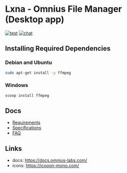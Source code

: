# Lxna - Omnius File Manager (Desktop app)

[![test](https://github.com/omnius-labs/lxna-cs/actions/workflows/test.yml/badge.svg?branch=main)](https://github.com/omnius-labs/lxna-cs/actions/workflows/test.yml)
[![chat](https://badges.gitter.im/omnius-labs.svg)](https://gitter.im/omnius-labs/community)

## Installing Required Dependencies

### Debian and Ubuntu

```sh
sudo apt-get install -y ffmpeg
```

### Windows

```sh
scoop install ffmpeg
```

## Docs

- [Requirements](./docs/requirements/index.adoc)
- [Specifications](./docs/specifications/index.adoc)
- [FAQ](./docs/faq.md)

## Links

- docs: https://docs.omnius-labs.com/
- icons: https://icooon-mono.com/
